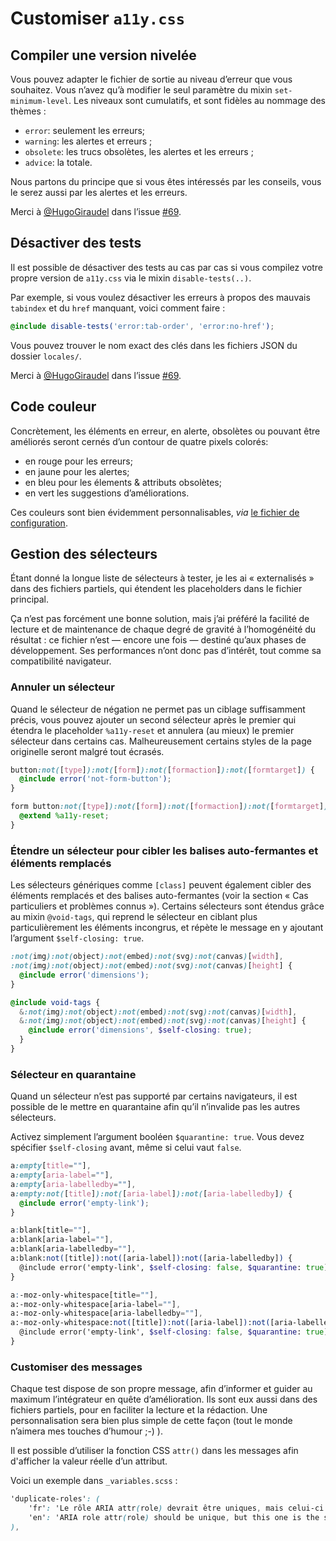 Customiser `a11y.css`
=====================

## Compiler une version nivelée

Vous pouvez adapter le fichier de sortie au niveau d’erreur que vous souhaitez. Vous n’avez qu’à modifier le seul paramètre du mixin `set-minimum-level`. Les niveaux sont cumulatifs, et sont fidèles au nommage des thèmes :
* `error`: seulement les erreurs;
* `warning`: les alertes et erreurs ;
* `obsolete`: les trucs obsolètes, les alertes et les erreurs ;
* `advice`: la totale.

Nous partons du principe que si vous êtes intéressés par les conseils, vous le serez aussi par les alertes et les erreurs.

Merci à [@HugoGiraudel](https://twitter.com/HugoGiraudel) dans l’issue [#69](https://github.com/ffoodd/a11y.css/issues/69).

## Désactiver des tests

Il est possible de désactiver des tests au cas par cas si vous compilez votre propre version de `a11y.css` via le mixin `disable-tests(..)`.

Par exemple, si vous voulez désactiver les erreurs à propos des mauvais `tabindex` et du `href` manquant, voici comment faire :

```scss
@include disable-tests('error:tab-order', 'error:no-href');
```

Vous pouvez trouver le nom exact des clés dans les fichiers JSON du dossier `locales/`.

Merci à [@HugoGiraudel](https://twitter.com/HugoGiraudel) dans l’issue [#69](https://github.com/ffoodd/a11y.css/issues/113).

## Code couleur

Concrètement, les éléments en erreur, en alerte, obsolètes ou pouvant être améliorés seront cernés d’un contour de quatre pixels colorés:
* en rouge pour les erreurs;
* en jaune pour les alertes;
* en bleu pour les élements & attributs obsolètes;
* en vert les suggestions d’améliorations.

Ces couleurs sont bien évidemment personnalisables, *via* [le fichier de configuration](https://github.com/ffoodd/a11y.css/blob/master/sass/utils/_variables.scss#L333).

## Gestion des sélecteurs

Étant donné la longue liste de sélecteurs à tester, je les ai « externalisés » dans des fichiers partiels, qui étendent les placeholders dans le fichier principal.

Ça n’est pas forcément une bonne solution, mais j’ai préféré la facilité de lecture et de maintenance de chaque degré de gravité à l’homogénéité du résultat : ce fichier n’est — encore une fois — destiné qu’aux phases de développement. Ses performances n’ont donc pas d’intérêt, tout comme sa compatibilité navigateur.

### Annuler un sélecteur

Quand le sélecteur de négation ne permet pas un ciblage suffisamment précis, vous pouvez ajouter un second sélecteur après le premier qui étendra le placeholder `%a11y-reset` et annulera (au mieux) le premier sélecteur dans certains cas. Malheureusement certains styles de la page originelle seront malgré tout écrasés.

```scss
button:not([type]):not([form]):not([formaction]):not([formtarget]) {
  @include error('not-form-button');
}

form button:not([type]):not([form]):not([formaction]):not([formtarget]) {
  @extend %a11y-reset;
}
```

### Étendre un sélecteur pour cibler les balises auto-fermantes et éléments remplacés

Les sélecteurs génériques comme `[class]` peuvent également cibler des éléments remplacés et des balises auto-fermantes (voir la section « Cas particuliers et problèmes connus »). Certains sélecteurs sont étendus grâce au mixin `@void-tags`, qui reprend le sélecteur en ciblant plus particulièrement les éléments incongrus, et répète le message en y ajoutant l’argument `$self-closing: true`.

```scss
:not(img):not(object):not(embed):not(svg):not(canvas)[width],
:not(img):not(object):not(embed):not(svg):not(canvas)[height] {
  @include error('dimensions');
}

@include void-tags {
  &:not(img):not(object):not(embed):not(svg):not(canvas)[width],
  &:not(img):not(object):not(embed):not(svg):not(canvas)[height] {
    @include error('dimensions', $self-closing: true);
  }
}
```

### Sélecteur en quarantaine

Quand un sélecteur n’est pas supporté par certains navigateurs, il est possible de le mettre en quarantaine afin qu’il n’invalide pas les autres sélecteurs.

Activez simplement l’argument booléen `$quarantine: true`. Vous devez spécifier `$self-closing` avant, même si celui vaut `false`.

```scss
a:empty[title=""],
a:empty[aria-label=""],
a:empty[aria-labelledby=""],
a:empty:not([title]):not([aria-label]):not([aria-labelledby]) {
  @include error('empty-link');
}

a:blank[title=""],
a:blank[aria-label=""],
a:blank[aria-labelledby=""],
a:blank:not([title]):not([aria-label]):not([aria-labelledby]) {
  @include error('empty-link', $self-closing: false, $quarantine: true);
}

a:-moz-only-whitespace[title=""],
a:-moz-only-whitespace[aria-label=""],
a:-moz-only-whitespace[aria-labelledby=""],
a:-moz-only-whitespace:not([title]):not([aria-label]):not([aria-labelledby]) {
  @include error('empty-link', $self-closing: false, $quarantine: true);
}
```

### Customiser des messages

Chaque test dispose de son propre message, afin d’informer et guider au maximum l’intégrateur en quête d’amélioration. Ils sont eux aussi dans des fichiers partiels, pour en faciliter la lecture et la rédaction. Une personnalisation sera bien plus simple de cette façon (tout le monde n’aimera mes touches d’humour ;-) ).

Il est possible d’utiliser la fonction CSS `attr()` dans les messages afin d'afficher la valeur réelle d’un attribut.

Voici un exemple dans `_variables.scss` :

```scss
'duplicate-roles': (
    'fr': 'Le rôle ARIA attr(role) devrait être uniques, mais celui-ci est le deuxième dans la page !',
    'en': 'ARIA role attr(role) should be unique, but this one is the second!'
),
```
